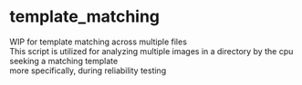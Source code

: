 # template_matching
WIP for template matching across multiple files</br>
This script is utilized for analyzing multiple images in a directory by the cpu seeking a matching template</br>
more specifically, during reliability testing</br>
